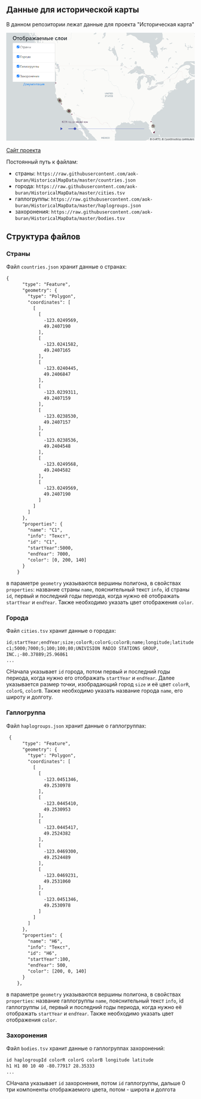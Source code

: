## Данные для исторической карты

В данном репозитории лежат данные для проекта "Историческая карта"


![](img/img.png)

[Сайт проекта](https://hm.buran.center)


Постоянный путь к файлам:
- страны: `https://raw.githubusercontent.com/aok-buran/HistoricalMapData/master/countries.json`
- города: `https://raw.githubusercontent.com/aok-buran/HistoricalMapData/master/cities.tsv`
- гаплогруппы: `https://raw.githubusercontent.com/aok-buran/HistoricalMapData/master/haplogroups.json`
- захоронения: `https://raw.githubusercontent.com/aok-buran/HistoricalMapData/master/bodies.tsv`

## Структура файлов


### Страны

Файл `countries.json` хранит данные о странах:

```
{
      "type": "Feature",
      "geometry": {
        "type": "Polygon",
        "coordinates": [
          [
            [
              -123.0249569,
              49.2407190
            ],
            [
              -123.0241582,
              49.2407165
            ],
            [
              -123.0240445,
              49.2406847
            ],
            [
              -123.0239311,
              49.2407159
            ],
            [
              -123.0238530,
              49.2407157
            ],
            [
              -123.0238536,
              49.2404548
            ],
            [
              -123.0249568,
              49.2404582
            ],
            [
              -123.0249569,
              49.2407190
            ]
          ]
        ]
      },
      "properties": {
        "name": "C1",
        "info": "Текст",
        "id": "C1",
        "startYear":5000,
        "endYear": 7000,
        "color": [0, 200, 140]
      }
    }
```

в параметре `geometry` указываются вершины полигона, в свойствах `properties`: название страны
`name`, пояснительный текст `info`, id страны `id`, первый и последний годы
периода, когда нужно её отображать `startYear` и `endYear`. Также необходимо указать цвет 
отображения `color`.


### Города

Файл `cities.tsv` хранит данные о городах:

```
id;startYear;endYear;size;colorR;colorG;colorB;name;longitude;latitude
c1;5000;7000;5;100;100;80;UNIVISION RADIO STATIONS GROUP, INC.;-80.37889;25.96861
...
```

СНачала указывает `id` города, потом первый и последний годы
периода, когда нужно его отображать `startYear` и `endYear`. Далее указывается размер
точки, изобрадающий город `size` и её цвет `colorR`, `colorG`, `colorB`.
Также необходимо указать название города `name`, его широту и долготу.


### Гаплогруппа

Файл `haplogroups.json` хранит данные о гаплогруппах:

```
 {
      "type": "Feature",
      "geometry": {
        "type": "Polygon",
        "coordinates": [
          [
            [
              -123.0451346,
              49.2530978
            ],
            [
              -123.0445410,
              49.2530953
            ],
            [
              -123.0445417,
              49.2524382
            ],
            [
              -123.0469300,
              49.2524489
            ],
            [
              -123.0469231,
              49.2531060
            ],
            [
              -123.0451346,
              49.2530978
            ]
          ]
        ]
      },
      "properties": {
        "name": "H6",
        "info": "Текст",
        "id": "H6",
        "startYear":100,
        "endYear": 500,
        "color": [200, 0, 140]
      }
    },
```

в параметре `geometry` указываются вершины полигона, в свойствах `properties`: название гаплогруппы
`name`, пояснительный текст `info`, id гаплогруппы `id`, первый и последний годы
периода, когда нужно её отображать `startYear` и `endYear`. Также необходимо указать цвет 
отображения `color`.

### Захоронения


Файл `bodies.tsv` хранит данные о гаплогруппах захоронений:

```
id haplogroupId colorR colorG colorB longitude latitude
h1 H1 80 10 40 -80.77917 28.35333
...
```

СНачала указывает `id` захоронения, потом `id` гаплогруппы, дальше 0 три компоненты отображаемого
цвета, потом - широта и долгота